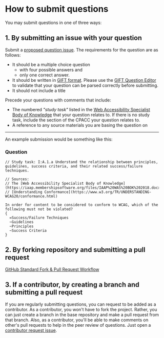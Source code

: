 # How to submit questions
You may submit questions in one of three ways:
## 1. By submitting an issue with your question

Submit a [proposed question issue](https://github.com/robfentress/was-practice/issues/new?assignees=&labels=proposed+question&template=proposed-question.md&title=%5BQUESTION%5D). The requirements for the question are as follows:

* It should be a multiple choice question 
  * with four possible answers and 
  * only one correct answer.  
* It should be written in [GIFT format](https://docs.moodle.org/37/en/GIFT_format#Multiple_choice).  Please use the [GIFT Question Editor](https://fuhrmanator.github.io/GIFT-grammar-PEG.js/docs/editor/editor.html) to validate that your question can be parsed correctly before submitting.
* It should not include a title

Precede your questions with comments that include:
* The numbered _"study task"_ listed in the [Web Accessibility Specialist Body of Knowledge](https://iaap.membershipsoftware.org/files/IAAP%20WAS%20BOK%202018.docx) that your question relates to.  If there is no study task, include the section of the CPACC your question relates to.
* A reference to any source materials you are basing the question on

***

An example submission would be something like this:

### Question
```
// Study task: I:A.1.a Understand the relationship between principles, guidelines, success criteria, and their related success/failure techniques.

// Sources:
// The [Web Accessibility Specialist Body of Knowledge](https://iaap.membershipsoftware.org/files/IAAP%20WAS%20BOK%202018.docx)
// [Understanding Conformance](https://www.w3.org/TR/UNDERSTANDING-WCAG20/conformance.html)

In order for content to be considered to conform to WCAG, which of the following must not be violated?
{
  =Success/Failure Techniques
  ~Guidelines
  ~Principles
  ~Success Criteria
}
```
## 2. By forking repository and submitting a pull request

[GitHub Standard Fork & Pull Request Workflow](https://gist.github.com/Chaser324/ce0505fbed06b947d962)

## 3. If a contributor, by creating a branch and submitting a pull request

If you are regularly submitting questions, you can request to be added as a contributor.  As a contributor, you won't have to fork the project.  Rather, you can just create a branch in the base repository and make a pull request from that branch.  Also, as a contributor, you'll be able to make comments on other's pull requests to help in the peer review of questions.  Just open a [contributor request issue](https://github.com/robfentress/was-practice/issues/new?assignees=&labels=&template=contributor-request.md&title=).
